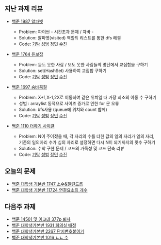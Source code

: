 ## 지난 과제 리뷰

- [백준 1987 알파벳](https://www.acmicpc.net/problem/1987)
  - Problem: 파이썬 - 시간초과 문제  / 자바  - 
  - Solution: 알파벳(visited) 역할의 리스트를 통한 dfs 해결 
  - Code: [기탁](https://github.com/ZenithOfApex/ingistak/blob/master/DFS/Back1987.java) [성범](https://github.com/KvngSungBum/CodingTest/blob/master/src/BaekJoon2/alphabet2_1987.java) [정민](https://github.com/han51361/Algorithm/blob/master/pythonProject/alphabet.py) [수진]()

- [백준 1764 듣보잡](https://www.acmicpc.net/problem/1764)
  - Problem: 듣도 못한 사람 / 보도 못한 사람들의 명단에서 교집합을 구하기 
  - Solution: set(HashSet) 사용하여 교집합 구하기       
  - Code: [기탁](https://github.com/ZenithOfApex/ingistak/blob/master/Sort/Back1764.java) [성범](https://github.com/KvngSungBum/CodingTest/blob/master/src/BaekJoon/noHearSee_1764.java) [정민](https://github.com/han51361/Algorithm/blob/master/pythonProject/collegeBaseClass/noLookNoListen_Q1764.py) [수진]()

- [백준 1697 숨바꼭질](https://www.acmicpc.net/problem/1697)
  - Problem: X+1,X-1,2X로 이동하여 같은 위치일 때 가장 최소의 이동 수 구하기 
  - 성범 : arraylist 동적으로 사이즈 증가로 인한 for 문 오류 
  - Solution: bfs사용 (queue에 위치와 count 함께)            
  - Code: [기탁](https://github.com/ZenithOfApex/ingistak/blob/master/BFS/Back1697.java) [성범](https://github.com/KvngSungBum/CodingTest/blob/master/src/BaekJoon2/hideAndSeek_1697.java) [정민](https://github.com/han51361/Algorithm/blob/master/pythonProject/collegeBaseClass/noLookNoListen_Q1764.py) [수진]()
  
- [백준 1110 더하기 사이클](https://www.acmicpc.net/problem/1110)
  - Problem: N이 주어졌을 때, 각 자리의 수를 더한 값의 일의 자리가 일의 자리, 기존의 일의자리 수가 십의 자리로 설정하면 다시 N이 되기까지의 횟수 구하기 
  - Solution: 수학 구현 문제 / 코드의 가독성 및 코드 단축 리뷰    
  - Code: [기탁](https://github.com/ZenithOfApex/ingistak/blob/master/Implementaion/Back1110.java) [성범](https://github.com/KvngSungBum/CodingTest/blob/master/src/BaekJoon/addCycle_1110.java) [정민](https://github.com/han51361/Algorithm/blob/master/pythonProject/plusCycle_Q1110.py) [수진]()

## 오늘의 문제

- [백준 대학생 기본반 1747 소수&팰린드롬](https://www.acmicpc.net/problem/1747)
- [백준 대학생 기본반 11724 연결요소의 개수](https://www.acmicpc.net/problem/11724)


## 다음주 과제 

- [백준 14501 및 이코테 377p 퇴사](https://www.acmicpc.net/problem/14501)
- [백준 대학생기본반 1931 회의실 배정](https://www.acmicpc.net/problem/1931)
- [백준 대학생기본반 2267 단지번호붙이기](https://www.acmicpc.net/problem/2267)
- [백준 대학생기본반 1016 ㄴㄴ 수](https://www.acmicpc.net/problem/1016)
